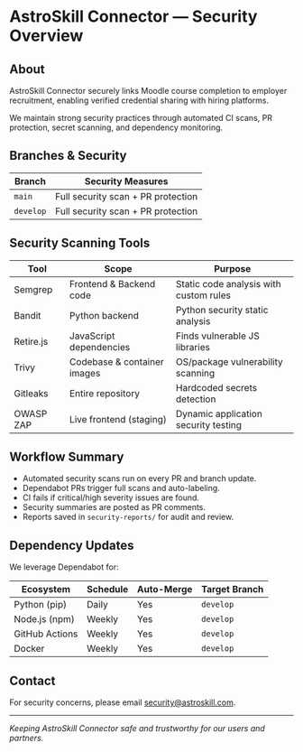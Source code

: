 # AstroSkill Connector — Security Overview

## About

AstroSkill Connector securely links Moodle course completion to employer recruitment, enabling verified credential sharing with hiring platforms.

We maintain strong security practices through automated CI scans, PR protection, secret scanning, and dependency monitoring.

## Branches & Security

| Branch    | Security Measures                    |
|-----------|------------------------------------|
| `main`    | Full security scan + PR protection |
| `develop` | Full security scan + PR protection |

## Security Scanning Tools

| Tool         | Scope                        | Purpose                               |
|--------------|------------------------------|-------------------------------------|
| Semgrep      | Frontend & Backend code      | Static code analysis with custom rules |
| Bandit       | Python backend               | Python security static analysis     |
| Retire.js    | JavaScript dependencies      | Finds vulnerable JS libraries       |
| Trivy        | Codebase & container images  | OS/package vulnerability scanning   |
| Gitleaks     | Entire repository            | Hardcoded secrets detection         |
| OWASP ZAP    | Live frontend (staging)      | Dynamic application security testing|

## Workflow Summary

- Automated security scans run on every PR and branch update.
- Dependabot PRs trigger full scans and auto-labeling.
- CI fails if critical/high severity issues are found.
- Security summaries are posted as PR comments.
- Reports saved in `security-reports/` for audit and review.

## Dependency Updates

We leverage Dependabot for:

| Ecosystem       | Schedule | Auto-Merge | Target Branch |
|-----------------|----------|------------|---------------|
| Python (pip)    | Daily    | Yes        | `develop`     |
| Node.js (npm)   | Weekly   | Yes        | `develop`     |
| GitHub Actions  | Weekly   | Yes        | `develop`     |
| Docker          | Weekly   | Yes        | `develop`     |

## Contact

For security concerns, please email security@astroskill.com.

---

*Keeping AstroSkill Connector safe and trustworthy for our users and partners.*
